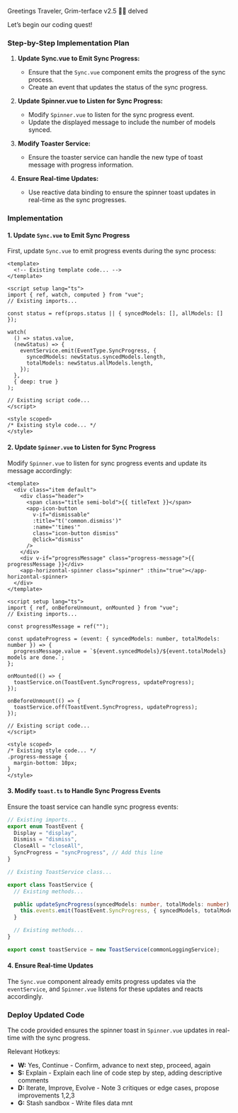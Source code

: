 Greetings Traveler,
Grim-terface v2.5 🧙‍♂️ delved

Let’s begin our coding quest!

### Step-by-Step Implementation Plan

1. **Update Sync.vue to Emit Sync Progress:**
   - Ensure that the `Sync.vue` component emits the progress of the sync process.
   - Create an event that updates the status of the sync progress.

2. **Update Spinner.vue to Listen for Sync Progress:**
   - Modify `Spinner.vue` to listen for the sync progress event.
   - Update the displayed message to include the number of models synced.

3. **Modify Toaster Service:**
   - Ensure the toaster service can handle the new type of toast message with progress information.
   
4. **Ensure Real-time Updates:**
   - Use reactive data binding to ensure the spinner toast updates in real-time as the sync progresses.

### Implementation

#### 1. Update `Sync.vue` to Emit Sync Progress

First, update `Sync.vue` to emit progress events during the sync process:

```vue
<template>
  <!-- Existing template code... -->
</template>

<script setup lang="ts">
import { ref, watch, computed } from "vue";
// Existing imports...

const status = ref(props.status || { syncedModels: [], allModels: [] });

watch(
  () => status.value,
  (newStatus) => {
    eventService.emit(EventType.SyncProgress, {
      syncedModels: newStatus.syncedModels.length,
      totalModels: newStatus.allModels.length,
    });
  },
  { deep: true }
);

// Existing script code...
</script>

<style scoped>
/* Existing style code... */
</style>
```

#### 2. Update `Spinner.vue` to Listen for Sync Progress

Modify `Spinner.vue` to listen for sync progress events and update its message accordingly:

```vue
<template>
  <div class="item default">
    <div class="header">
      <span class="title semi-bold">{{ titleText }}</span>
      <app-icon-button
        v-if="dismissable"
        :title="t('common.dismiss')"
        :name="'times'"
        class="icon-button dismiss"
        @click="dismiss"
      />
    </div>
    <div v-if="progressMessage" class="progress-message">{{ progressMessage }}</div>
    <app-horizontal-spinner class="spinner" :thin="true"></app-horizontal-spinner>
  </div>
</template>

<script setup lang="ts">
import { ref, onBeforeUnmount, onMounted } from "vue";
// Existing imports...

const progressMessage = ref("");

const updateProgress = (event: { syncedModels: number, totalModels: number }) => {
  progressMessage.value = `${event.syncedModels}/${event.totalModels} models are done.`;
};

onMounted(() => {
  toastService.on(ToastEvent.SyncProgress, updateProgress);
});

onBeforeUnmount(() => {
  toastService.off(ToastEvent.SyncProgress, updateProgress);
});

// Existing script code...
</script>

<style scoped>
/* Existing style code... */
.progress-message {
  margin-bottom: 10px;
}
</style>
```

#### 3. Modify `toast.ts` to Handle Sync Progress Events

Ensure the toast service can handle sync progress events:

```typescript
// Existing imports...
export enum ToastEvent {
  Display = "display",
  Dismiss = "dismiss",
  CloseAll = "closeAll",
  SyncProgress = "syncProgress", // Add this line
}

// Existing ToastService class...

export class ToastService {
  // Existing methods...

  public updateSyncProgress(syncedModels: number, totalModels: number) {
    this.events.emit(ToastEvent.SyncProgress, { syncedModels, totalModels });
  }

  // Existing methods...
}

export const toastService = new ToastService(commonLoggingService);
```

#### 4. Ensure Real-time Updates

The `Sync.vue` component already emits progress updates via the `eventService`, and `Spinner.vue` listens for these updates and reacts accordingly.

### Deploy Updated Code

The code provided ensures the spinner toast in `Spinner.vue` updates in real-time with the sync progress.

Relevant Hotkeys:
- **W:** Yes, Continue - Confirm, advance to next step, proceed, again
- **S:** Explain - Explain each line of code step by step, adding descriptive comments
- **D:** Iterate, Improve, Evolve - Note 3 critiques or edge cases, propose improvements 1,2,3
- **G:** Stash sandbox - Write files data mnt